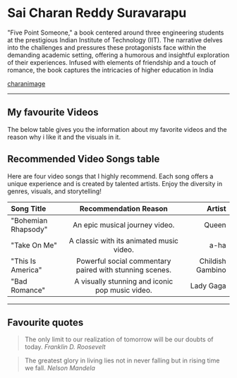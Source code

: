 # Sai Charan Reddy Suravarapu

 "Five Point Someone," a book centered around three engineering students at the prestigious Indian Institute of Technology (IIT). The narrative delves into the challenges and pressures these protagonists face within the demanding academic setting, offering a humorous and insightful exploration of their experiences. Infused with elements of friendship and a touch of romance, the book captures the intricacies of higher education in India

 [charanimage](charanimage.jpeg) 

 ---

 ## My favourite Videos

The below table gives you the information about my favorite videos and the reason why i like it and the visuals in it.

## Recommended Video Songs table

Here are four video songs that I highly recommend. Each song offers a unique experience and is created by talented artists. Enjoy the diversity in genres, visuals, and storytelling!

| Song Title           | Recommendation Reason                          | Artist                    |
|:--- | :---: | ---:|
| "Bohemian Rhapsody"  | An epic musical journey video.                 | Queen                  |
| "Take On Me"         | A classic with its animated music video.  | a-ha                      |
| "This Is America"  | Powerful social commentary paired with stunning scenes. | Childish Gambino       |
| "Bad Romance"          | A visually stunning and iconic pop music video.           | Lady Gaga

---

## Favourite quotes

> The only limit to our realization of tomorrow will be our doubts of today. *Franklin D. Roosevelt*

> The greatest glory in living lies not in never falling but in rising time we fall. *Nelson Mandela*



 